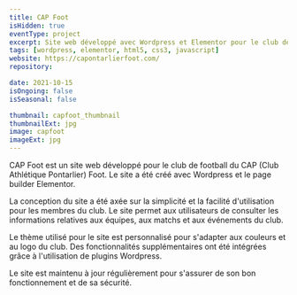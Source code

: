 ```yaml
---
title: CAP Foot
isHidden: true
eventType: project
excerpt: Site web développé avec Wordpress et Elementor pour le club de football CAP Foot.
tags: [wordpress, elementor, html5, css3, javascript]
website: https://capontarlierfoot.com/
repository:

date: 2021-10-15
isOngoing: false
isSeasonal: false

thumbnail: capfoot_thumbnail
thumbnailExt: jpg
image: capfoot
imageExt: jpg
---
```


CAP Foot est un site web développé pour le club de football du CAP (Club Athlétique Pontarlier) Foot. Le site a été créé avec Wordpress et le page builder Elementor.

La conception du site a été axée sur la simplicité et la facilité d'utilisation pour les membres du club. Le site permet aux utilisateurs de consulter les informations relatives aux équipes, aux matchs et aux événements du club.

Le thème utilisé pour le site est personnalisé pour s'adapter aux couleurs et au logo du club. Des fonctionnalités supplémentaires ont été intégrées grâce à l'utilisation de plugins Wordpress.

Le site est maintenu à jour régulièrement pour s'assurer de son bon fonctionnement et de sa sécurité.
